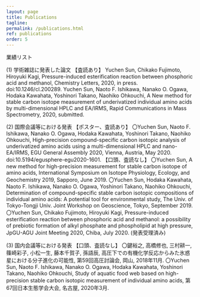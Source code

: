 ```yaml
---
layout: page
title: Publications
tagline: 
permalink: /publications.html
ref: publications
order: 5
---
```


業績リスト　

(1) 学術雑誌に発表した論文
【査読あり】
Yuchen Sun, Chikako Fujimoto, Hiroyuki Kagi, Pressure-induced esterification reaction between phosphoric acid and methanol, Chemistry Letters, 2020, in press. doi:10.1246/cl.200289.
Yuchen Sun, Naoto F. Ishikawa, Nanako O. Ogawa, Hodaka Kawahata, Yoshinori Takano, Naohiko Ohkouchi, A New method for stable carbon isotope measurement of underivatized individual amino acids by multi-dimensional HPLC and EA/IRMS, Rapid Communications in Mass Spectrometry, 2020, submitted. 

(2) 国際会議等における発表
【ポスター、査読あり】
〇Yuchen Sun, Naoto F. Ishikawa, Nanako O. Ogawa, Hodaka Kawahata, Yoshinori Takano, Naohiko Ohkouchi, High-precision compound-specific carbon isotopic analysis of underivatized amino acids using a multi-dimensional HPLC and nano-EA/IRMS, EGU General Assembly 2020, Vienna, Austria, May 2020. doi:10.5194/egusphere-egu2020-1601.
【口頭、査読なし】
〇Yuchen Sun, A new method for high-precision measurement for stable carbon isotope of amino acids, International Symposium on Isotope Physiology, Ecology, and Geochemistry 2019, Sapporo, June 2019. 
〇Yuchen Sun, Hodaka Kawahata, Naoto F. Ishikawa, Nanako O. Ogawa, Yoshinori Takano, Naohiko Ohkouchi, Determination of compound-specific stable carbon isotopic compositions of individual amino acids: A potential tool for environmental study, The Univ. of Tokyo-Tongji Univ. Joint Workshop on Geoscience, Tokyo, September 2019. 
〇Yuchen Sun, Chikako Fujimoto, Hiroyuki Kagi, Pressure-induced esterification reaction between phosphoric acid and methanol: a possibility of prebiotic formation of alkyl phosphate and phospholipid at high pressure, JpGU-AGU Joint Meeting 2020, Chiba, July 2020. (発表受理済み)

(3) 国内会議等における発表
【口頭、査読なし】
〇鍵裕之, 高橋修也, 三村耕一, 篠崎彩子, 小松一生, 藤本千賀子, 孫語辰, 高圧下での有機化学反応からみた氷惑星における分子進化の可能性, 第59回高圧討論会, 岡山, 2018年11月.
〇Yuchen Sun, Naoto F. Ishikawa, Nanako O. Ogawa, Hodaka Kawahata, Yoshinori Takano, Naohiko Ohkouchi, Study of aquatic food web based on high-precision stable carbon isotopic measurement of individual amino acids, 第67回日本生態学会大会, 名古屋, 2020年3月. 
